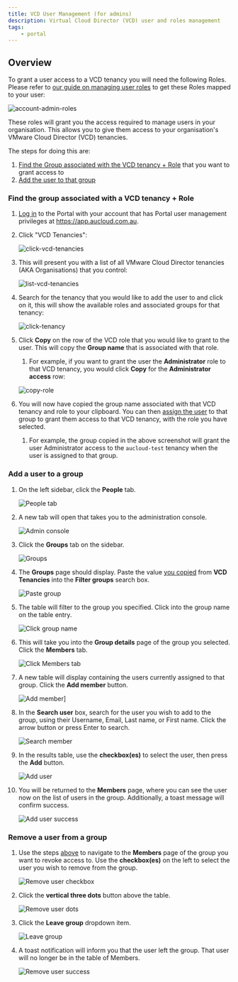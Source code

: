 ```yaml
---
title: VCD User Management (for admins)
description: Virtual Cloud Director (VCD) user and roles management
tags:
    - portal
---
```


## Overview

To grant a user access to a VCD tenancy you will need the following Roles.  Please refer to [our guide on managing user roles](./portal-users-mgmt.md#granting-portal-administration-privileges) to get these Roles mapped to your user:

![account-admin-roles](./assets/account-admin-roles.png)

These roles will grant you the access required to manage users in your organisation.  This allows you to give them access to your organisation's VMware Cloud Director (VCD) tenancies. 

The steps for doing this are:

1. [Find the Group associated with the VCD tenancy + Role](#find-the-group-associated-with-a-vcd-tenancy-role) that you want to grant access to
1. [Add the user to that group](#add-a-user-to-a-group)


### Find the group associated with a VCD tenancy + Role

1. [Log in](./portal-login.md) to the Portal with your account that has Portal user management privileges at https://app.aucloud.com.au.
1. Click "VCD Tenancies":

    ![click-vcd-tenancies](./assets/click-vcd-tenancies.png)

1. This will present you with a list of all VMware Cloud Director tenancies (AKA Organisations) that you control:

    ![list-vcd-tenancies](./assets/list-vcd-tenancies.png)

1. Search for the tenancy that you would like to add the user to and click on it, this will show the available roles and associated groups for that tenancy:

    ![click-tenancy](./assets/click-tenancy.png)

1. Click **Copy** on the row of the VCD role that you would like to grant to the user.  This will copy the **Group name** that is associated with that role.
    1. For example, if you want to grant the user the **Administrator** role to that VCD tenancy, you would click **Copy** for the **Administrator access** row:

    ![copy-role](./assets/copy-role.png)

1. You will now have copied the group name associated with that VCD tenancy and role to your clipboard.  You can then [assign the user](#add-a-user-to-a-group) to that group to grant them access to that VCD tenancy, with the role you have selected. 
    1. For example, the group copied in the above screenshot will grant the user Administrator access to the `aucloud-test` tenancy when the user is assigned to that group.


### Add a user to a group

1. On the left sidebar, click the **People** tab.
   
   ![People tab](./assets/users-mgmt-1.png)

1. A new tab will open that takes you to the administration console.

    ![Admin console](./assets/users-mgmt-2.png)

1. Click the **Groups** tab on the sidebar.

    ![Groups](./assets/admin-console-groups.png)

1. The **Groups** page should display. Paste the value [you copied](#find-the-group-associated-with-a-vcd-tenancy--role) from **VCD Tenancies** into the **Filter groups** search box.

    ![Paste group](./assets/groups-paste.png)

1. The table will filter to the group you specified. Click into the group name on the table entry.

    ![Click group name](./assets/click-group-name.png)

1. This will take you into the **Group details** page of the group you selected. Click the **Members** tab.

    ![Click Members tab](./assets/group-members-tab.png)

1. A new table will display containing the users currently assigned to that group. Click the **Add member** button.

    ![Add member](./assets/add-member-group.png)]

1. In the **Search user** box, search for the user you wish to add to the group, using their Username, Email, Last name, or First name. Click the arrow button or press Enter to search.

    ![Search member](./assets/search-member.png)

1. In the results table, use the **checkbox(es)** to select the user, then press the **Add** button.

    ![Add user](./assets/select-and-add-member.png)

1. You will be returned to the **Members** page, where you can see the user now on the list of users in the group. Additionally, a toast message will confirm success.

    ![Add user success](./assets/add-user-success.png)


### Remove a user from a group
1. Use the steps [above](#add-a-user-to-a-group) to navigate to the **Members** page of the group you want to revoke access to. Use the **checkbox(es)** on the left to select the user you wish to remove from the group.

    ![Remove user checkbox](./assets/remove-user-checkbox.png)

1. Click the **vertical three dots** button above the table.

    ![Remove user dots](./assets/remove-user-three-dots.png)

1. Click the **Leave group** dropdown item.

    ![Leave group](./assets/leave-group-dropdown.png)

1. A toast notification will inform you that the user left the group. That user will no longer be in the table of Members.

    ![Remove user success](./assets/remove-user-success.png)